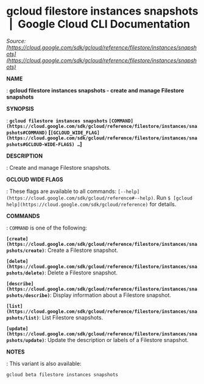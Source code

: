 # gcloud filestore instances snapshots  |  Google Cloud CLI Documentation

*Source: [https://cloud.google.com/sdk/gcloud/reference/filestore/instances/snapshots](https://cloud.google.com/sdk/gcloud/reference/filestore/instances/snapshots)*

**NAME**

: **gcloud filestore instances snapshots - create and manage Filestore snapshots**

**SYNOPSIS**

: **`gcloud filestore instances snapshots` `[COMMAND](https://cloud.google.com/sdk/gcloud/reference/filestore/instances/snapshots#COMMAND)` [`[GCLOUD_WIDE_FLAG](https://cloud.google.com/sdk/gcloud/reference/filestore/instances/snapshots#GCLOUD-WIDE-FLAGS) …`]**

**DESCRIPTION**

: Create and manage Filestore snapshots.

**GCLOUD WIDE FLAGS**

: These flags are available to all commands: `[--help](https://cloud.google.com/sdk/gcloud/reference#--help)`.
Run `$ [gcloud help](https://cloud.google.com/sdk/gcloud/reference)` for details.

**COMMANDS**

: ``COMMAND`` is one of the following:

**`[create](https://cloud.google.com/sdk/gcloud/reference/filestore/instances/snapshots/create)`**:
Create a Filestore snapshot.

**`[delete](https://cloud.google.com/sdk/gcloud/reference/filestore/instances/snapshots/delete)`**:
Delete a Filestore snapshot.

**`[describe](https://cloud.google.com/sdk/gcloud/reference/filestore/instances/snapshots/describe)`**:
Display information about a Filestore snapshot.

**`[list](https://cloud.google.com/sdk/gcloud/reference/filestore/instances/snapshots/list)`**:
List Filestore snapshots.

**`[update](https://cloud.google.com/sdk/gcloud/reference/filestore/instances/snapshots/update)`**:
Update the description or labels of a Filestore snapshot.

**NOTES**

: This variant is also available:

```
gcloud beta filestore instances snapshots
```